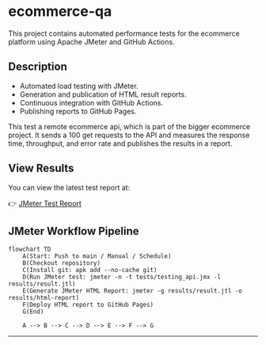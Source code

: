 # ecommerce-qa

This project contains automated performance tests for the ecommerce platform using Apache JMeter and GitHub Actions.

## Description

- Automated load testing with JMeter.
- Generation and publication of HTML result reports.
- Continuous integration with GitHub Actions.
- Publishing reports to GitHub Pages.

This test a remote ecommerce api, which is part of the bigger ecommerce project.
It sends a 100 get requests to the API and measures the response time, throughput, and error rate and publishes the results in a report.

## View Results

You can view the latest test report at:

👉 [JMeter Test Report](https://felipebarretob.github.io/ecommerce-qa/)

## JMeter Workflow Pipeline

```mermaid
flowchart TD
    A(Start: Push to main / Manual / Schedule)
    B(Checkout repository)
    C(Install git: apk add --no-cache git)
    D(Run JMeter test: jmeter -n -t tests/testing_api.jmx -l results/result.jtl)
    E(Generate JMeter HTML Report: jmeter -g results/result.jtl -o results/html-report)
    F(Deploy HTML report to GitHub Pages)
    G(End)

    A --> B --> C --> D --> E --> F --> G
```


---